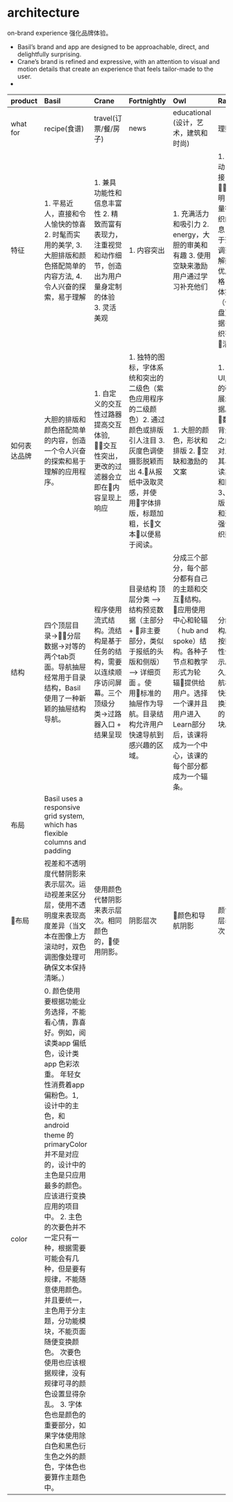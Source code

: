 # architecture

on-brand experience 强化品牌体验。


- Basil’s brand and app are designed to be approachable, direct, and delightfully surprising.
- Crane’s brand is refined and expressive, with an attention to visual and motion details that create an experience that feels tailor-made to the user.
-

| product   | Basil  | Crane  | Fortnightly| Owl     | Rally   |  Reply   | Shrine   |
| :-------- | :----- |:------ |:---------- |:------- |:------- | :------- |:-------- |
| what for  | recipe(食谱) | travel(订票/餐/房子) | news | educational (设计，艺术，建筑和时尚)|  理财 | email | retail(零售) |
| 特征  | 1. 平易近人，直接和令人愉快的惊喜 2. 时髦而实用的美学, 3. 大胆排版和颜色搭配简单的内容方法, 4. 令人兴奋的探索，易于理解| 1. 兼具功能性和信息丰富性 2. 精致而富有表现力，注重视觉和动作细节，创造出为用户量身定制的体验 3. 灵活美观 | 1. 内容突出 | 1. 充满活力和吸引力 2. energy，大胆的审美和有趣 3. 使用空缺来激励用户通过学习补充他们 | 1. 数据驱动，直接， 主次分明 2. 大量密集组织的信息，侧重于查看，调查和理解数据 3. 优质的风格 4. 主体突出（仪表盘）, 数据多但组织有序, 清晰 | 1. 提高清晰度，易读性，直观性和易用性 2. 友好, competence, and a hint of quirkiness. 2. 功能美学， 强调沟通 3. 功能突出，易用|  1. 时尚，优雅，精致。2. 极简主义审美
| 如何表达品牌 | 大胆的排版和颜色搭配简单的内容，创造一个令人兴奋的探索和易于理解的应用程序。 | 1. 自定义的交互性过路器提高交互体验, 交互性突出，更改的过滤器会立即在内容呈现上响应 | 1. 独特的图标，字体系统和突出的二级色（紫色应用程序的二级颜色）2. 通过颜色或排版引人注目 3. 灰度色调使摄影脱颖而出 4.从报纸中汲取灵感，并使用字体排版，标题加粗，长文本以便易于阅读。| 1. 大胆的颜色，形状和排版 2. 空缺和激励的文案 | 1. 深灰色UI, 明亮的强调色展示数据。 2. 数据与背景颜色之间的高对比度使其易于阅读其图形和图表。 3、 排版，颜色和形状来强调和组织数据。 | 应用的的品牌强调沟通。因此，应用程序的设计优先考虑功能质量，将易用性放在没有功能目的的设计元素上。 | 1. 视觉主题，边角削割, 强化突出品牌特色 2. 层叠效果
| 结构 | 四个顶层目录->分层数据->对等的两个tab页面。导航抽屉经常用于目录结构，Basil 使用了一种新颖的抽屉结构导航。| 程序使用流式结构。流结构是基于任务的结构，需要以连续顺序访问屏幕。三个顶级分类->过路器入口 + 结果呈现 | 目录结构 顶层分类 —> 结构预览数据（主部分 + 非主要部分，类似于报纸的头版和侧版） —> 详细页面 。使用标准的抽屉作为导航。目录结构允许用户快速导航到感兴趣的区域。| 分成三个部分，每个部分都有自己的主题和交互结构。 应用使用中心和轮辐（ hub and spoke）结构。各种子节点和教学形式为轮辐提供给用户。选择一个课并且用户进入Learn部分后，该课将成为一个中心，该课的每个部分都成为一个辐条。 | 分级结构。 内容按照相关性分块显示。永久显示导航栏方便快速的切换到不同的模块。 | 包含新消息和存档消息的收件箱，以及围绕这些消息相关的组织和执行操作构建的UI。主要的操作时生成和阅读消息。因此屏幕主要空间用于这些内容。在平板和手机上使用不同的导航,以确保空间足够。| 目录结构 分类目录 -> 页面浏览。 不同平台使用不同的导航方式。 |
| 布局 | Basil uses a responsive grid system, which has flexible columns and padding |
| 布局 | 视差和不透明度代替阴影来表示层次。运动视差来区分层，使用不透明度来表现高度差异（当文本在图像上方滚动时，双色调图像处理可确保文本保持清晰。）|  使用颜色代替阴影来表示层次。相同颜色的，使用阴影。 | 阴影层次 |  颜色和导航阴影 | 颜色和蒙层表达层次 | 颜色：由于Reply有时会显示密集内容，因此删除阴影会降低视觉复杂性。它还允许项目之间具有较小的填充，从而为内容留出更多空间。 | 颜色和 tab 阴影 |
| color | 0. 颜色使用要根据功能业务选择，不能看心情，靠喜好。例如，阅读类app 偏纸色，设计类 app 色彩浓重。 年轻女性消费着app 偏粉色。1, 设计中的主色，和 android theme 的 primaryColor 并不是对应的，设计中的主色是只应用最多的颜色。应该进行变换应用的项目中。 2. 主色的次要色并不一定只有一种，根据需要可能会有几种，但是要有规律，不能随意使用颜色。并且要统一， 主色用于分主题，分功能模块，不能页面随便变换颜色。 次要色使用也应该根据规律，没有规律可寻的颜色设置显得杂乱。 3. 字体色也是颜色的重要部分，如果字体使用除白色和黑色衍生色之外的颜色，字体色也要算作主题色中。|
